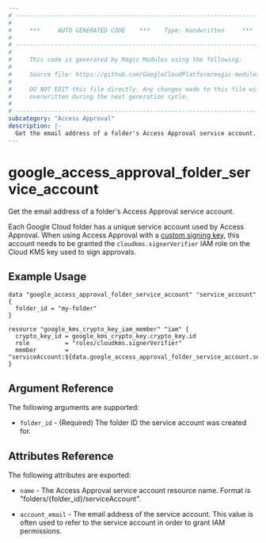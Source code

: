 ```yaml
---
# ----------------------------------------------------------------------------
#
#     ***     AUTO GENERATED CODE    ***    Type: Handwritten     ***
#
# ----------------------------------------------------------------------------
#
#     This code is generated by Magic Modules using the following:
#
#     Source file: https://github.com/GoogleCloudPlatform/magic-modules/tree/main/mmv1/third_party/terraform/website/docs/d/access_approval_folder_service_account.html.markdown
#
#     DO NOT EDIT this file directly. Any changes made to this file will be
#     overwritten during the next generation cycle.
#
# ----------------------------------------------------------------------------
subcategory: "Access Approval"
description: |-
  Get the email address of a folder's Access Approval service account.
---
```


# google_access_approval_folder_service_account

Get the email address of a folder's Access Approval service account.

Each Google Cloud folder has a unique service account used by Access Approval.
When using Access Approval with a
[custom signing key](https://cloud.google.com/cloud-provider-access-management/access-approval/docs/review-approve-access-requests-custom-keys),
this account needs to be granted the `cloudkms.signerVerifier` IAM role on the
Cloud KMS key used to sign approvals.

## Example Usage

```hcl
data "google_access_approval_folder_service_account" "service_account" {
  folder_id = "my-folder"
}

resource "google_kms_crypto_key_iam_member" "iam" {
  crypto_key_id = google_kms_crypto_key.crypto_key.id
  role          = "roles/cloudkms.signerVerifier"
  member        = "serviceAccount:${data.google_access_approval_folder_service_account.service_account.account_email}"
}
```

## Argument Reference

The following arguments are supported:

* `folder_id` - (Required) The folder ID the service account was created for.

## Attributes Reference

The following attributes are exported:

* `name` - The Access Approval service account resource name. Format is "folders/{folder_id}/serviceAccount".

* `account_email` - The email address of the service account. This value is
often used to refer to the service account in order to grant IAM permissions.
